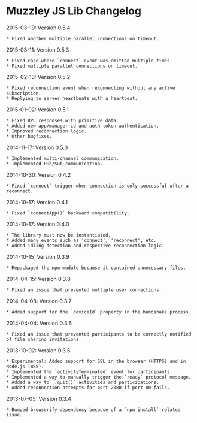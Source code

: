 # Muzzley JS Lib Changelog

2015-03-19: Version 0.5.4

    * Fixed another multiple parallel connections on timeout. 

2015-03-11: Version 0.5.3

    * Fixed case where `connect` event was emitted multiple times.
    * Fixed multiple parallel connections on timeout. 

2015-02-13: Version 0.5.2

    * Fixed reconnection event when reconnecting without any active subscription.
    * Replying to server heartbeats with a heartbeat.

2015-01-02: Version 0.5.1

    * Fixed RPC responses with primitive data.
    * Added new app/manager id and auth token authentication.
    * Improved reconnection logic.
    * Other bugfixes.

2014-11-17: Version 0.5.0

    * Implemented multi-channel communication.
    * Implemented Pub/Sub communication.

2014-10-30: Version 0.4.2

    * Fixed `connect` trigger when connection is only successful after a reconnect.

2014-10-17: Version 0.4.1

    * Fixed `connectApp()` backward compatibility.

2014-10-17: Version 0.4.0

    * The library must now be instantiated.
    * Added many events such as 'connect', 'reconnect', etc.
    * Added idling detection and respective reconnection logic.

2014-10-15: Version 0.3.9

    * Repackaged the npm module because it contained unnecessary files.

2014-04-15: Version 0.3.8

    * Fixed an issue that prevented multiple user connections.

2014-04-08: Version 0.3.7

    * Added support for the `deviceId` property in the handshake process.

2014-04-04: Version 0.3.6

    * Fixed an issue that prevented participants to be correctly notified of file sharing invitations.

2013-10-02: Version 0.3.5

    * Experimental: Added support for SSL in the browser (HTTPS) and in Node.js (WSS).
    * Implemented the `activityTerminated` event for participants.
    * Implemented a way to manually trigger the `ready` protocol message.
    * Added a way to `.quit()` activities and participations.
    * Added reconnection attempts for port 2080 if port 80 fails.

2013-07-05: Version 0.3.4

    * Bumped browserify dependency because of a `npm install`-related issue.
